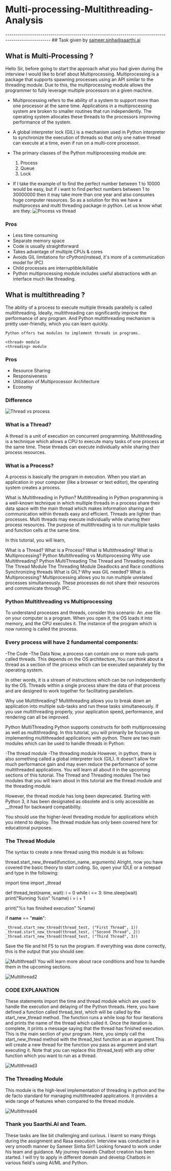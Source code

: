 # Multi-processing-Multithreading-Analysis
---------------------------------------------------------------------------------------------------- ## Task given by sameer.sinha@saarthi.ai
## What is Multi-Processing ?
Hello Sir, before going to start the approach what you had given during the interview I would like to brief about Multiprocessing. Multiprocessing is a package that supports spawning processes using an API similar to the threading module. Due to this, the multiprocessing module allows the programmer to fully leverage multiple processors on a given machine. 
* Multiprocessing refers to the ability of a system to support more than one processor at the same time. Applications in a multiprocessing system are broken to smaller routines that run independently. The operating system allocates these threads to the processors improving performance of the system.
* A global interpreter lock (GIL) is a mechanism used in Python interpreter to synchronize the execution of threads so that only one native thread can execute at a time, even if run on a multi-core processor.
* The primary classes of the Python multiprocessing module are:

  1. Process
  2. Queue
  3. Lock
 * If I take the example of to find the perfect number between 1 to 10000 would be easy, but if i want to find perfect numbers between 1 to 30000000 then it may take more than one year and also consumes huge computer resources. So as a solution for this we have a multiprocess and multi threading package in python. Let us know what are they:
 ![Process vs thread](https://user-images.githubusercontent.com/85961223/146666604-7eceee1d-d41b-480b-994a-68726b93ecf8.png)
 ### Pros
* Less time consuming
* Separate memory space
* Code is usually straightforward
* Takes advantage of multiple CPUs & cores
* Avoids GIL limitations for cPython(instead, it's more of a communication model for IPC)
* Child processes are interruptible/killable
* Python multiprocessing module includes useful abstractions with an interface much like threading.
## What is multithreading ?
The ability of a process to execute multiple threads parallelly is called multithreading. Ideally, multithreading can significantly improve the performance of any program. And Python multithreading mechanism is pretty user-friendly, which you can learn quickly.

    Python offers two modules to implement threads in programs.
    
    <thread> module 
    <threading> module
### Pros
* Resource Sharing
* Responsiveness
* Utilization of Multiprocessor Architecture
* Economy
### Difference

![Thread vs process](https://user-images.githubusercontent.com/85961223/146673128-0f5fb9aa-d7fb-48df-a367-c997ff29d295.jpg)

### What is a Thread?
A thread is a unit of execution on concurrent programming. Multithreading is a technique which allows a CPU to execute many tasks of one process at the same time. These threads can execute individually while sharing their process resources.

### What is a Process?
A process is basically the program in execution. When you start an application in your computer (like a browser or text editor), the operating system creates a process.

What is Multithreading in Python?
Multithreading in Python programming is a well-known technique in which multiple threads in a process share their data space with the main thread which makes information sharing and communication within threads easy and efficient. Threads are lighter than processes. Multi threads may execute individually while sharing their process resources. The purpose of multithreading is to run multiple tasks and function cells at the same time.

In this tutorial, you will learn,

What is a Thread?
What is a Process?
What is Multithreading?
What is Multiprocessing?
Python Multithreading vs Multiprocessing
Why use Multithreading?
Python MultiThreading
The Thread and Threading modules
The Thread Module
The Threading Module
Deadlocks and Race conditions
Synchronizing threads
What is GIL?
Why was GIL needed?
What is Multiprocessing?
Multiprocessing allows you to run multiple unrelated processes simultaneously. These processes do not share their resources and communicate through IPC.

### Python Multithreading vs Multiprocessing
To understand processes and threads, consider this scenario: An .exe file on your computer is a program. When you open it, the OS loads it into memory, and the CPU executes it. The instance of the program which is now running is called the process.

### Every process will have 2 fundamental components:

-The Code
-The Data
Now, a process can contain one or more sub-parts called threads. This depends on the OS architecture,.You can think about a thread as a section of the process which can be executed separately by the operating system.

In other words, it is a stream of instructions which can be run independently by the OS. Threads within a single process share the data of that process and are designed to work together for facilitating parallelism.

Why use Multithreading?
Multithreading allows you to break down an application into multiple sub-tasks and run these tasks simultaneously. If you use multithreading properly, your application speed, performance, and rendering can all be improved.

Python MultiThreading
Python supports constructs for both multiprocessing as well as multithreading. In this tutorial, you will primarily be focusing on implementing multithreaded applications with python. There are two main modules which can be used to handle threads in Python:

-The thread module
-The threading module
However, in python, there is also something called a global interpreter lock (GIL). It doesn’t allow for much performance gain and may even reduce the performance of some multithreaded applications. You will learn all about it in the upcoming sections of this tutorial.
The Thread and Threading modules
The two modules that you will learn about in this tutorial are the thread module and the threading module.

However, the thread module has long been deprecated. Starting with Python 3, it has been designated as obsolete and is only accessible as __thread for backward compatibility.

You should use the higher-level threading module for applications which you intend to deploy. The thread module has only been covered here for educational purposes.

### The Thread Module
The syntax to create a new thread using this module is as follows:

thread.start_new_thread(function_name, arguments)
Alright, now you have covered the basic theory to start coding. So, open your IDLE or a notepad and type in the following:

import time
import _thread

def thread_test(name, wait):
   i = 0
   while i <= 3:
      time.sleep(wait)
      print("Running %s\n" %name)
      i = i + 1

   print("%s has finished execution" %name)

if __name__ == "__main__":
    
    _thread.start_new_thread(thread_test, ("First Thread", 1))
    _thread.start_new_thread(thread_test, ("Second Thread", 2))
    _thread.start_new_thread(thread_test, ("Third Thread", 3))
Save the file and hit F5 to run the program. If everything was done correctly, this is the output that you should see:

![Multithread1](https://user-images.githubusercontent.com/85961223/153413941-728fcd9d-49dd-4cc6-adeb-5178264aa628.png)
You will learn more about race conditions and how to handle them in the upcoming sections.

![Multithread2](https://user-images.githubusercontent.com/85961223/153414181-80065319-0291-4115-b5de-7a73ba8b0d66.png)

### CODE EXPLANATION
These statements import the time and thread module which are used to handle the execution and delaying of the Python threads.
Here, you have defined a function called thread_test, which will be called by the start_new_thread method. The function runs a while loop for four iterations and prints the name of the thread which called it. Once the iteration is complete, it prints a message saying that the thread has finished execution.
This is the main section of your program. Here, you simply call the start_new_thread method with the thread_test function as an argument.This will create a new thread for the function you pass as argument and start executing it. Note that you can replace this (thread_test) with any other function which you want to run as a thread.

![Multithread3](https://user-images.githubusercontent.com/85961223/153414331-743cf3b0-6792-4ba7-8e38-842670fa8133.png)


### The Threading Module
This module is the high-level implementation of threading in python and the de facto standard for managing multithreaded applications. It provides a wide range of features when compared to the thread module.

![Multithread4](https://user-images.githubusercontent.com/85961223/153414828-a2e8798f-f615-44e6-9f32-bfd991d14c97.png)


### Thank you Saarthi.AI and Team. 
These tasks are like bit challenging and curious. I learnt so many things during the assignment and Rasa execution. Interview was conducted in a very smooth manner by Sameer Sinha Sir!! Looking forward to work under his team and guidance. My journey towards Chatbot creation has been started. I will try to apply in different domain and develop Chatbots in various field's using AI/ML and Python.

